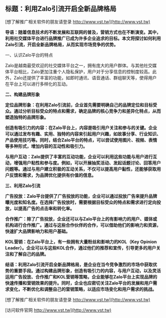 ## **标题：利用Zalo引流开启全新品牌格局**

[想了解推广相关软件的朋友请登录 http://www.vst.tw](http://www.vst.tw)

**导语：随着信息技术的不断发展和互联网的普及，营销方式也在不断演变。其中，利用社交媒体平台进行品牌推广已成为许多企业追求的目标。本文将探讨如何利用Zalo引流，开启全新品牌格局，从而实现市场竞争的优势。**

一、认识Zalo平台的特点

Zalo是越南最受欢迎的社交媒体平台之一，拥有庞大的用户群体。与其他社交媒体平台相比，Zalo更加注重个人隐私保护，用户对于分享信息的控制度较高。此外，Zalo还提供了丰富的功能，如即时通讯、语音通话、群组聊天等，使得用户在平台上可以进行多样化的互动。

**二、构建品牌形象**

**定位品牌形象：在利用Zalo引流前，企业首先需要明确自己的品牌定位和目标受众。通过分析目标受众的特点和需求，确定品牌的核心竞争力和差异化特点，从而塑造独特的品牌形象。**

**创造有吸引力的内容：在Zalo平台上，内容是吸引用户关注和参与的关键。企业可以通过发布有趣、实用、独特的内容来引起用户兴趣，如故事分享、行业知识、产品使用技巧等。同时，结合Zalo平台的特点，可以尝试使用图片、视频、表情等多种形式，增加内容的互动性和吸引力。**

**与用户互动：Zalo提供了丰富的互动功能，企业可以利用这些功能与用户进行互动，增强用户粘性和参与度。例如，可以开展抽奖活动、发起话题讨论、回答用户问题等。通过与用户建立积极的互动关系，不仅可以提高用户黏性，还能够获取用户反馈和需求，为品牌优化提供有价值的信息。**

**三、利用Zalo引流**

**广告投放：Zalo平台提供了广告投放的功能，企业可以通过投放广告来提升品牌曝光度和知名度。在选择广告投放时，需要根据目标受众的特点和需求进行定向投放，以提高广告的点击率和转化率。**

**合作推广：除了广告投放，企业还可以与Zalo平台上的有影响力的用户、媒体或机构进行合作推广。通过与这些合作伙伴的合作，可以借助他们的影响力和资源，快速扩大品牌影响力和用户基础。**

**KOL营销：在Zalo平台上，有一些拥有大量粉丝和影响力的KOL（Key Opinion Leader）。企业可以与这些KOL合作，通过他们的推荐和宣传，引导更多的用户关注和了解自己的品牌。**

**结语：利用Zalo引流开启全新品牌格局，是企业在当今竞争激烈的市场中获取优势的重要手段。通过构建品牌形象，创造有吸引力的内容，与用户互动，以及灵活运用广告投放、合作推广和KOL营销等策略，企业能够在Zalo平台上实现品牌的快速传播和营销效果的提升。同时，企业也应密切关注Zalo平台的发展和用户需求变化，不断优化和调整自己的营销策略，以适应市场变化和用户需求的挑战。**

[想了解推广相关软件的朋友请登录 http://www.vst.tw](http://www.vst.tw)


[访问软件官网 http://www.vst.tw](http://www.vst.tw)

